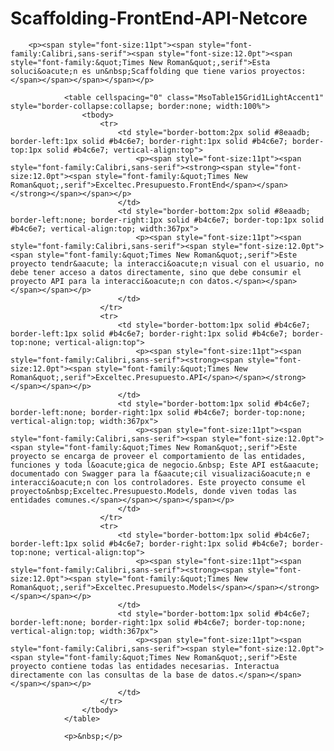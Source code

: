 # Scaffolding-FrontEnd-API-Netcore

		<p><span style="font-size:11pt"><span style="font-family:Calibri,sans-serif"><span style="font-size:12.0pt"><span style="font-family:&quot;Times New Roman&quot;,serif">Esta soluci&oacute;n es un&nbsp;Scaffolding que tiene varios proyectos:</span></span></span></span></p>

				<table cellspacing="0" class="MsoTable15Grid1LightAccent1" style="border-collapse:collapse; border:none; width:100%">
					<tbody>
						<tr>
							<td style="border-bottom:2px solid #8eaadb; border-left:1px solid #b4c6e7; border-right:1px solid #b4c6e7; border-top:1px solid #b4c6e7; vertical-align:top">
								<p><span style="font-size:11pt"><span style="font-family:Calibri,sans-serif"><strong><span style="font-size:12.0pt"><span style="font-family:&quot;Times New Roman&quot;,serif">Exceltec.Presupuesto.FrontEnd</span></span></strong></span></span></p>
							</td>
							<td style="border-bottom:2px solid #8eaadb; border-left:none; border-right:1px solid #b4c6e7; border-top:1px solid #b4c6e7; vertical-align:top; width:367px">
								<p><span style="font-size:11pt"><span style="font-family:Calibri,sans-serif"><span style="font-size:12.0pt"><span style="font-family:&quot;Times New Roman&quot;,serif">Este proyecto tendr&aacute; la interacci&oacute;n visual con el usuario, no debe tener acceso a datos directamente, sino que debe consumir el proyecto API para la interacci&oacute;n con datos.</span></span></span></span></p>
							</td>
						</tr>
						<tr>
							<td style="border-bottom:1px solid #b4c6e7; border-left:1px solid #b4c6e7; border-right:1px solid #b4c6e7; border-top:none; vertical-align:top">
								<p><span style="font-size:11pt"><span style="font-family:Calibri,sans-serif"><strong><span style="font-size:12.0pt"><span style="font-family:&quot;Times New Roman&quot;,serif">Exceltec.Presupuesto.API</span></span></strong></span></span></p>
							</td>
							<td style="border-bottom:1px solid #b4c6e7; border-left:none; border-right:1px solid #b4c6e7; border-top:none; vertical-align:top; width:367px">
								<p><span style="font-size:11pt"><span style="font-family:Calibri,sans-serif"><span style="font-size:12.0pt"><span style="font-family:&quot;Times New Roman&quot;,serif">Este proyecto se encarga de proveer el comportamiento de las entidades, funciones y toda l&oacute;gica de negocio.&nbsp; Este API est&aacute; documentado con Swagger para la f&aacute;cil visualizaci&oacute;n e interacci&oacute;n con los controladores. Este proyecto consume el proyecto&nbsp;Exceltec.Presupuesto.Models, donde viven todas las entidades comunes.</span></span></span></span></p>
							</td>
						</tr>
						<tr>
							<td style="border-bottom:1px solid #b4c6e7; border-left:1px solid #b4c6e7; border-right:1px solid #b4c6e7; border-top:none; vertical-align:top">
								<p><span style="font-size:11pt"><span style="font-family:Calibri,sans-serif"><strong><span style="font-size:12.0pt"><span style="font-family:&quot;Times New Roman&quot;,serif">Exceltec.Presupuesto.Models</span></span></strong></span></span></p>
							</td>
							<td style="border-bottom:1px solid #b4c6e7; border-left:none; border-right:1px solid #b4c6e7; border-top:none; vertical-align:top; width:367px">
								<p><span style="font-size:11pt"><span style="font-family:Calibri,sans-serif"><span style="font-size:12.0pt"><span style="font-family:&quot;Times New Roman&quot;,serif">Este proyecto contiene todas las entidades necesarias. Interactua directamente con las consultas de la base de datos.</span></span></span></span></p>
							</td>
						</tr>
					</tbody>
				</table>

				<p>&nbsp;</p>

